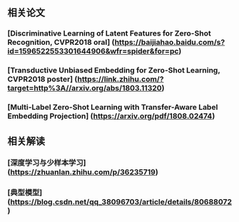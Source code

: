 ## 相关论文
### [Discriminative Learning of Latent Features for Zero-Shot Recognition, CVPR2018 oral] (https://baijiahao.baidu.com/s?id=1596522553301644906&wfr=spider&for=pc)
### [Transductive Unbiased Embedding for Zero-Shot Learning, CVPR2018 poster] (https://link.zhihu.com/?target=http%3A//arxiv.org/abs/1803.11320)
### [Multi-Label Zero-Shot Learning with Transfer-Aware Label Embedding Projection] (https://arxiv.org/pdf/1808.02474)
## 相关解读
### [深度学习与少样本学习] (https://zhuanlan.zhihu.com/p/36235719)
### [典型模型] (https://blog.csdn.net/qq_38096703/article/details/80688072)
